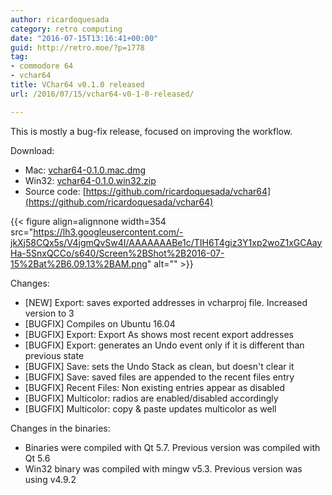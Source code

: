 ```yaml
---
author: ricardoquesada
category: retro computing
date: "2016-07-15T13:16:41+00:00"
guid: http://retro.moe/?p=1778
tag:
- commodore 64
- vchar64
title: VChar64 v0.1.0 released
url: /2016/07/15/vchar64-v0-1-0-released/

---
```


This is mostly a bug-fix release, focused on improving the workflow.

Download:

- Mac: [vchar64-0.1.0.mac.dmg](https://github.com/ricardoquesada/vchar64/releases/download/0.1.0/vchar64-0.1.0.mac.dmg)
- Win32: [vchar64-0.1.0.win32.zip](https://github.com/ricardoquesada/vchar64/releases/download/0.1.0/vchar64-0.1.0.win32.zip)
- Source code: [https://github.com/ricardoquesada/vchar64](https://github.com/ricardoquesada/vchar64)

{{< figure align=alignnone width=354 src="https://lh3.googleusercontent.com/-jkXj58CQx5s/V4jgmQvSw4I/AAAAAAABe1c/TIH6T4giz3Y1xp2woZ1xGCAayHa-5SnxQCCo/s640/Screen%2BShot%2B2016-07-15%2Bat%2B6.09.13%2BAM.png" alt="" >}}

Changes:

- [NEW] Export: saves exported addresses in vcharproj file. Increased version to 3
- [BUGFIX] Compiles on Ubuntu 16.04
- [BUGFIX] Export: Export As shows most recent export addresses
- [BUGFIX] Export: generates an Undo event only if it is different than previous
  state
- [BUGFIX] Save: sets the Undo Stack as clean, but doesn't clear it
- [BUGFIX] Save: saved files are appended to the recent files entry
- [BUGFIX] Recent Files: Non existing entries appear as disabled
- [BUGFIX] Multicolor: radios are enabled/disabled accordingly
- [BUGFIX] Multicolor: copy & paste updates multicolor as well

Changes in the binaries:

- Binaries were compiled with Qt 5.7. Previous version was compiled with Qt 5.6
- Win32 binary was compiled with mingw v5.3. Previous version was using v4.9.2

